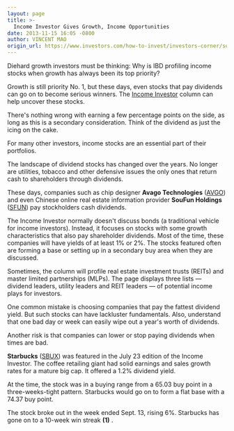```yaml
---
layout: page
title: >-
  Income Investor Gives Growth, Income Opportunities
date: 2013-11-15 16:05 -0800
author: VINCENT MAO
origin_url: https://www.investors.com/how-to-invest/investors-corner/some-growth-stocks-pay-dividends
---
```





Diehard growth investors must be thinking: Why is IBD profiling income stocks when growth has always been its top priority?


Growth is still priority No. 1, but these days, even stocks that pay dividends can go on to become serious winners. The [Income Investor](http://news.investors.com/investing/the-income-investor.htm) column can help uncover these stocks.


There's nothing wrong with earning a few percentage points on the side, as long as this is a secondary consideration. Think of the dividend as just the icing on the cake.


For many other investors, income stocks are an essential part of their portfolios.


The landscape of dividend stocks has changed over the years. No longer are utilities, tobacco and other defensive issues the only ones that return cash to shareholders through dividends.


These days, companies such as chip designer **Avago Technologies** ([AVGO](https://research.investors.com/quote.aspx?symbol=AVGO)) and even Chinese online real estate information provider **SouFun Holdings** ([SFUN](https://research.investors.com/quote.aspx?symbol=SFUN)) pay stockholders cash dividends.


The Income Investor normally doesn't discuss bonds (a traditional vehicle for income investors). Instead, it focuses on stocks with some growth characteristics that also pay shareholder dividends. Most of the time, these companies will have yields of at least 1% or 2%. The stocks featured often are forming a base or setting up in a secondary buy area when they are discussed.


Sometimes, the column will profile real estate investment trusts (REITs) and master limited partnerships (MLPs). The page displays three lists — dividend leaders, utility leaders and REIT leaders — of potential income plays for investors.


One common mistake is choosing companies that pay the fattest dividend yield. But such stocks can have lackluster fundamentals. Also, understand that one bad day or week can easily wipe out a year's worth of dividends.


Another risk is that companies can lower or stop paying dividends when times are bad.


**Starbucks** ([SBUX](https://research.investors.com/quote.aspx?symbol=SBUX)) was featured in the July 23 edition of the Income Investor. The coffee retailing giant had solid earnings and sales growth rates for a mature big cap. It offered a 1.2% dividend yield.


At the time, the stock was in a buying range from a 65.03 buy point in a three-weeks-tight pattern. Starbucks would go on to form a flat base with a 74.37 buy point.


The stock broke out in the week ended Sept. 13, rising 6%. Starbucks has gone on to a 10-week win streak **(1)** .




